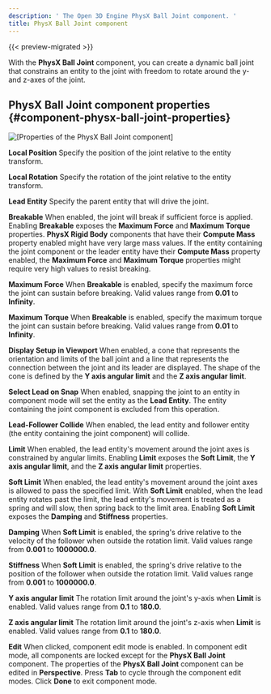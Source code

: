 ```yaml
---
description: ' The Open 3D Engine PhysX Ball Joint component. '
title: PhysX Ball Joint component
---
```


{{< preview-migrated >}}

With the **PhysX Ball Joint** component, you can create a dynamic ball joint that constrains an entity to the joint with freedom to rotate around the y\- and z\-axes of the joint\.

## PhysX Ball Joint component properties {#component-physx-ball-joint-properties}

![\[Properties of the PhysX Ball Joint component\]](/images/user-guide/physx/physx/ui-physx-ball-joint-component.png)

**Local Position**
Specify the position of the joint relative to the entity transform\.

**Local Rotation**
Specify the rotation of the joint relative to the entity transform\.

**Lead Entity**
Specify the parent entity that will drive the joint\.

**Breakable**
When enabled, the joint will break if sufficient force is applied\. Enabling **Breakable** exposes the **Maximum Force** and **Maximum Torque** properties\.
**PhysX Rigid Body** components that have their **Compute Mass** property enabled might have very large mass values\. If the entity containing the joint component or the leader entity have their **Compute Mass** property enabled, the **Maximum Force** and **Maximum Torque** properties might require very high values to resist breaking\.

**Maximum Force**
When **Breakable** is enabled, specify the maximum force the joint can sustain before breaking\. Valid values range from **0\.01** to **Infinity**\.

**Maximum Torque**
When **Breakable** is enabled, specify the maximum torque the joint can sustain before breaking\. Valid values range from **0\.01** to **Infinity**\.

**Display Setup in Viewport**
When enabled, a cone that represents the orientation and limits of the ball joint and a line that represents the connection between the joint and its leader are displayed\. The shape of the cone is defined by the **Y axis angular limit** and the **Z axis angular limit**\.

**Select Lead on Snap**
When enabled, snapping the joint to an entity in component mode will set the entity as the **Lead Entity**\. The entity containing the joint component is excluded from this operation\.

**Lead\-Follower Collide**
When enabled, the lead entity and follower entity \(the entity containing the joint component\) will collide\.

**Limit**
When enabled, the lead entity's movement around the joint axes is constrained by angular limits\. Enabling **Limit** exposes the **Soft Limit**, the **Y axis angular limit**, and the **Z axis angular limit** properties\.

**Soft Limit**
When enabled, the lead entity's movement around the joint axes is allowed to pass the specified limit\. With **Soft Limit** enabled, when the lead entity rotates past the limit, the lead entity's movement is treated as a spring and will slow, then spring back to the limit area\. Enabling **Soft Limit** exposes the **Damping** and **Stiffness** properties\.

**Damping**
When **Soft Limit** is enabled, the spring's drive relative to the velocity of the follower when outside the rotation limit\. Valid values range from **0\.001** to **1000000\.0**\.

**Stiffness**
When **Soft Limit** is enabled, the spring's drive relative to the position of the follower when outside the rotation limit\. Valid values range from **0\.001** to **1000000\.0**\.

**Y axis angular limit**
The rotation limit around the joint's y\-axis when **Limit** is enabled\. Valid values range from **0\.1** to **180\.0**\.

**Z axis angular limit**
The rotation limit around the joint's z\-axis when **Limit** is enabled\. Valid values range from **0\.1** to **180\.0**\.

**Edit**
When clicked, component edit mode is enabled\. In component edit mode, all components are locked except for the **PhysX Ball Joint** component\. The properties of the **PhysX Ball Joint** component can be edited in **Perspective**\. Press **Tab** to cycle through the component edit modes\. Click **Done** to exit component mode\.
